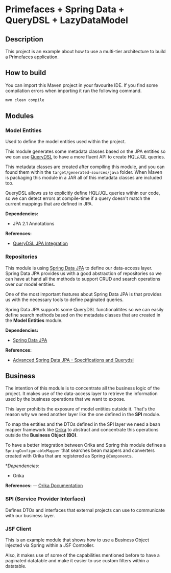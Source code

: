 Primefaces + Spring Data + QueryDSL + LazyDataModel
===================================================

Description
--------------------------------------

This project is an example about how to use a multi-tier architecture to build a Primefaces application.

How to build
--------------------------------------

You can import this Maven project in your favourite IDE. If you find some compilation errors when importing it run the following command.

```bash
mvn clean compile
```

Modules
--------------------------------------

### Model Entities

Used to define the model entities used within the project.

This module generates some metadata classes based on the JPA entities so we can use [QueryDSL](http://www.querydsl.com) to have a more fluent API to create HQL/JQL queries.

This metadata classes are created after compiling this module, and you can found them within the `target/generated-sources/java` folder. When Maven is packaging this module in a JAR all of this metadata classes are included too.

QueryDSL allows us to explicitly define HQL/JQL queries within our code, so we can detect errors at compile-time if a query doesn't match the current mappings that are defined in JPA.

**Dependencies:**
- JPA 2.1 Annotations

**References:**
- [QueryDSL JPA Integration](http://www.querydsl.com/static/querydsl/3.6.1/reference/html/ch02.html#jpa_integration)

### Repositories

This module is using [Spring Data JPA](http://projects.spring.io/spring-data-jpa/) to define our data-access layer. Spring Data JPA provides us with a good abstraction of repositories so we can have at hand all the methods to support CRUD and search operations over our model entities.

One of the most important features about Spring Data JPA is that provides us with the necessary tools to define paginated queries.

Spring Data JPA supports some QueryDSL functionalitites so we can easily define search methods based on the metadata classes that are created in the **Model Entities** module.

**Dependencies:**
- [Spring Data JPA](http://docs.spring.io/spring-data/jpa/docs/current/reference/html/)

**References:**
- [Advanced Spring Data JPA - Specifications and Querydsl](http://spring.io/blog/2011/04/26/advanced-spring-data-jpa-specifications-and-querydsl/)

## Business

The intention of this module is to concentrate all the business logic of the project. It makes use of the data-access layer to retrieve the information used by the business operations that we want to expose.

This layer prohibits the exposure of model entities outside it. That's the reason why we need another layer like the one defined in the **SPI** module.

To map the entities and the DTOs defined in the SPI layer we need a bean mapper framework like [Orika](https://code.google.com/p/orika/) to abstract and concentrate this operations outside the **Business Object (BO)**.

To have a better integration between Orika and Spring this module defines a `SpringConfigurableMapper` that searches bean mappers and converters created with Orika that are registered as Spring `@Component`s.

**Dependencies:*
- Orika

**References:**
-- [Orika Documentation](http://orika-mapper.github.io/orika-docs/)

### SPI (Service Provider Interface)

Defines DTOs and interfaces that external projects can use to communicate with our business layer.

### JSF Client

This is an example module that shows how to use a Business Object injected via Spring within a JSF Controller.

Also, it makes use of some of the capabilities mentioned before to have a paginated datatable and make it easier to use custom filters within a datatable.
